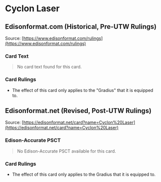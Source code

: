 # Cyclon Laser

## Edisonformat.com (Historical, Pre-UTW Rulings)

Source: [https://www.edisonformat.com/rulings](https://www.edisonformat.com/rulings)

### Card Text

> No card text found for this card.

### Card Rulings

*   The effect of this card only applies to the "Gradius" that it is equipped to.

## Edisonformat.net (Revised, Post-UTW Rulings)

Source: [https://edisonformat.net/card?name=Cyclon%20Laser](https://edisonformat.net/card?name=Cyclon%20Laser)

### Edison-Accurate PSCT

> No Edison-Accurate PSCT available for this card.

### Card Rulings

*   The effect of this card only applies to the Gradius that it is equipped to.
            